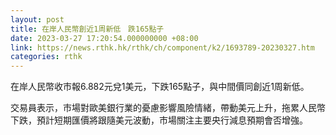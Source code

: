 ```yaml
---
layout: post
title: 在岸人民幣創近1周新低　跌165點子
date: 2023-03-27 17:20:54.000000000 +08:00
link: https://news.rthk.hk/rthk/ch/component/k2/1693789-20230327.htm
categories: rthk
---
```


在岸人民幣收市報6.882元兌1美元，下跌165點子，與中間價同創近1周新低。

交易員表示，市場對歐美銀行業的憂慮影響風險情緒，帶動美元上升，拖累人民幣下跌，預計短期匯價將跟隨美元波動，市場關注主要央行減息預期會否增強。
